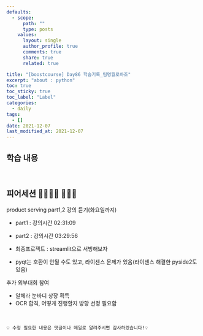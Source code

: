 ```yaml
---
defaults:
  - scope:
      path: ""
      type: posts
    values:
      layout: single
      author_profile: true
      comments: true
      share: true
      related: true

title: "[boostcourse] Day86 학습기록_팀명뭘로하조"
excerpt: "about : python"
toc: true
toc_sticky: true
toc_label: "Label"
categories:
  - daily
tags:
  - []
date: 2021-12-07
last_modified_at: 2021-12-07
---
```


## 학습 내용



<br>

## 피어세션 👨‍👨‍👦‍👦 👨‍👨‍👦

product serving part1,2 강의 듣기(화요일까지)
  - part1 : 강의시간 02:31:09
  - part2 : 강의시간 03:29:56


- 최종프로젝트 : streamlit으로 서빙해보자
- pyqt는 호환이 안될 수도 있고, 라이센스 문제가 있음(라이센스 해결한 pyside2도 있음)

추가 외부대회 참여
  - 알체라 눈바디 상장 획득
  - OCR 합격, 어떻게 진행할지 방향 선정 필요함

<br>

```
💡 수정 필요한 내용은 댓글이나 메일로 알려주시면 감사하겠습니다!💡 
```
